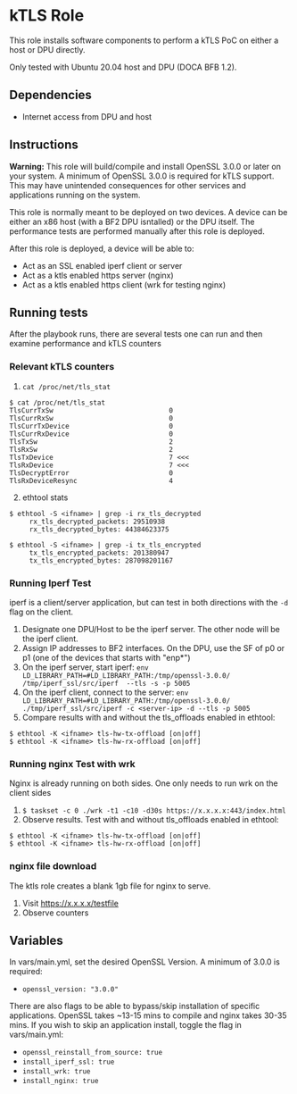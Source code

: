 # kTLS Role

This role installs software components to perform a kTLS PoC on either a host or DPU directly. 
  
Only tested with Ubuntu 20.04 host and DPU (DOCA BFB 1.2).  

## Dependencies
* Internet access from DPU and host

## Instructions
**Warning:** This role will build/compile and install OpenSSL 3.0.0 or later on your system. A minimum of OpenSSL 3.0.0 is required for kTLS support. This may have unintended consequences for other services and applications running on the system.

This role is normally meant to be deployed on two devices. A device can be either an x86 host (with a BF2 DPU isntalled) or the DPU itself. The performance tests are performed manually after this role is deployed.  
  
After this role is deployed, a device will be able to:

* Act as an SSL enabled iperf client or server
* Act as a ktls enabled https server (nginx)
* Act as a ktls enabled https client (wrk for testing nginx)

## Running tests

After the playbook runs, there are several tests one can run and then examine performance and kTLS counters

### Relevant kTLS counters

1. `cat /proc/net/tls_stat`
```
$ cat /proc/net/tls_stat
TlsCurrTxSw                             0
TlsCurrRxSw                             0
TlsCurrTxDevice                         0
TlsCurrRxDevice                         0
TlsTxSw                                 2
TlsRxSw                                 2
TlsTxDevice                             7 <<<
TlsRxDevice                             7 <<<
TlsDecryptError                         0
TlsRxDeviceResync                       4
```

2. ethtool stats
```
$ ethtool -S <ifname> | grep -i rx_tls_decrypted
     rx_tls_decrypted_packets: 29510938
     rx_tls_decrypted_bytes: 44384623375

$ ethtool -S <ifname> | grep -i tx_tls_encrypted
     tx_tls_encrypted_packets: 201380947
     tx_tls_encrypted_bytes: 287098201167
```

### Running Iperf Test

iperf is a client/server application, but can test in both directions with the `-d` flag on the client.
1. Designate one DPU/Host to be the iperf server. The other node will be the iperf client.
2. Assign IP addresses to BF2 interfaces. On the DPU, use the SF of p0 or p1 (one of the devices that starts with "enp*")
3. On the iperf server, start iperf: `env LD_LIBRARY_PATH=#LD_LIBRARY_PATH:/tmp/openssl-3.0.0/ /tmp/iperf_ssl/src/iperf  --tls -s -p 5005`
4. On the iperf client, connect to the server: `env LD_LIBRARY_PATH=#LD_LIBRARY_PATH:/tmp/openssl-3.0.0/ ./tmp/iperf_ssl/src/iperf -c <server-ip> -d --tls -p 5005`
5. Compare results with and without the tls_offloads enabled in ethtool:  
```
$ ethtool -K <ifname> tls-hw-tx-offload [on|off]  
$ ethtool -K <ifname> tls-hw-rx-offload [on|off]  
```

### Running nginx Test with wrk
Nginx is already running on both sides. One only needs to run wrk on the client sides
1. `$ taskset -c 0 ./wrk -t1 -c10 -d30s https://x.x.x.x:443/index.html` 
2. Observe results. Test with and without tls_offloads enabled in ethtool:
```
$ ethtool -K <ifname> tls-hw-tx-offload [on|off]  
$ ethtool -K <ifname> tls-hw-rx-offload [on|off]  
```

### nginx file download

The ktls role creates a blank 1gb file for nginx to serve.
1. Visit https://x.x.x.x/testfile
2. Observe counters

## Variables
In vars/main.yml, set the desired OpenSSL Version. A minimum of 3.0.0 is required:
* `openssl_version: "3.0.0"`
  
There are also flags to be able to bypass/skip installation of specific applications. OpenSSL takes ~13-15 mins to compile and nginx takes 30-35 mins. If you wish to skip an application install, toggle the flag in vars/main.yml: 

* `openssl_reinstall_from_source: true`
* `install_iperf_ssl: true`
* `install_wrk: true`
* `install_nginx: true`


